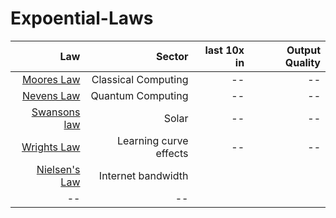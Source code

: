 # Expoential-Laws

| Law        | Sector  | last 10x in  | Output Quality 
| -------------:| -----:| ------:|------:|
| [Moores Law](https://en.wikipedia.org/wiki/Moore%27s_law) | Classical Computing|--|--|
| [Nevens Law](https://en.wikipedia.org/wiki/Hartmut_Neven#Neven's_law) | Quantum Computing|--|--|
| [Swansons law](https://en.wikipedia.org/wiki/Swanson%27s_law) | Solar|--|--|
| [Wrights Law](https://en.wikipedia.org/wiki/Experience_curve_effects) | Learning curve effects|--|--|
| [Nielsen's Law](https://www.nngroup.com/articles/law-of-bandwidth/) | Internet bandwidth
|--|--|


